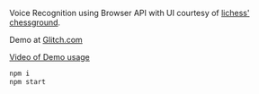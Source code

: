 Voice Recognition using Browser API with UI courtesy of [lichess' chessground](https://github.com/ornicar/chessground).

Demo at [Glitch.com](https://energetic-market.glitch.me/#!/0)

[Video of Demo usage](https://www.youtube.com/watch?v=XtxcTrU2XzY)

```sh
npm i
npm start
```

